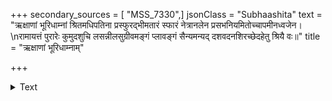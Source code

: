 +++
secondary_sources = [ "MSS_7330",]
jsonClass = "Subhaashita"
text = "ऋक्षाणां भूरिधाम्नां श्रितमधिपतिना प्रस्फुरद्भीमतारं स्फारं नेत्रानलेन प्रसभनियमितोच्चापमीनध्वजेन।  \nरामायत्तं पुरारेः कुमुदशुचि लसन्नीलसुग्रीवमङ्गं प्लावङ्गं सैन्यमन्यद् दशवदनशिरच्छेदहेतु श्रियै वः॥"
title = "ऋक्षाणां भूरिधाम्नाम्"

+++

<details><summary>Text</summary>

ऋक्षाणां भूरिधाम्नां श्रितमधिपतिना प्रस्फुरद्भीमतारं स्फारं नेत्रानलेन प्रसभनियमितोच्चापमीनध्वजेन।  
रामायत्तं पुरारेः कुमुदशुचि लसन्नीलसुग्रीवमङ्गं प्लावङ्गं सैन्यमन्यद् दशवदनशिरच्छेदहेतु श्रियै वः॥
</details>
